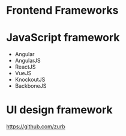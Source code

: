 Frontend Frameworks
===================

# JavaScript framework

- Angular
- AngularJS
- ReactJS
- VueJS
- KnockoutJS
- BackboneJS

# UI design framework

https://github.com/zurb
